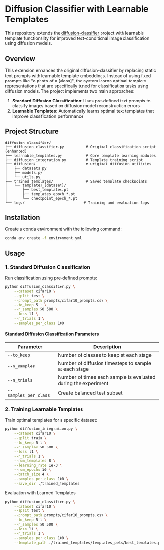 # Diffusion Classifier with Learnable Templates

This repository extends the [diffusion-classifier](https://github.com/diffusion-classifier/diffusion-classifier) project with learnable template functionality for improved text-conditional image classification using diffusion models.

## Overview
This extension enhances the original diffusion-classifier by replacing static text prompts with learnable template embeddings. Instead of using fixed prompts like "a photo of a [class]", the system learns optimal template representations that are specifically tuned for classification tasks using diffusion models.
The project implements two main approaches:
1. **Standard Diffusion Classification**: Uses pre-defined text prompts to classify images based on diffusion model reconstruction errors
2. **Learnable Templates**: Automatically learns optimal text templates that improve classification performance


## Project Structure

```
diffusion-classifier/
├── diffusion_classifier.py          # Original classification script (enhanced)
├── learnable_templates.py           # Core template learning modules
├── diffusion_integration.py         # Template training script  
├── diffusion/                       # Original diffusion utilities
│   ├── datasets.py
│   ├── models.py
│   └── utils.py
├── trained_templates/               # Saved template checkpoints
│   └── templates_[dataset]/
│       ├── best_templates.pt
│       ├── templates_epoch_*.pt
│       └── checkpoint_epoch_*.pt
└── logs/                           # Training and evaluation logs
```


## Installation

Create a conda environment with the following command:
```bash
conda env create -f environment.yml
```

## Usage

### 1. Standard Diffusion Classification

Run classification using pre-defined prompts:

```bash
python diffusion_classifier.py \
    --dataset cifar10 \
    --split test \
    --prompt_path prompts/cifar10_prompts.csv \
    --to_keep 5 1 \
    --n_samples 50 500 \
    --loss l1 \
    --n_trials 1 \
    --samples_per_class 100
```
#### Standard Diffusion Classification Parameters

| Parameter | Description |
|-----------|-------------|
| `--to_keep` | Number of classes to keep at each stage |
| `--n_samples` | Number of diffusion timesteps to sample at each stage |
| `--n_trials` | Number of times each sample is evaluated during the experiment |
| `--samples_per_class` | Create balanced test subset |

### 2. Training Learnable Templates

Train optimal templates for a specific dataset:

```bash
python diffusion_integration.py \
    --dataset cifar10 \
    --split train \
    --to_keep 5 1 \
    --n_samples 50 500 \
    --loss l1 \
    --n_trials 1 \
    --num_templates 8 \
    --learning_rate 1e-3 \
    --num_epochs 10 \
    --batch_size 4 \
    --samples_per_class 100 \
    --save_dir ./trained_templates
```

Evaluation with Learned Templates

```bash
python diffusion_classifier.py \
    --dataset cifar10 \
    --split test \
    --prompt_path prompts/cifar10_prompts.csv \
    --to_keep 5 1 \
    --n_samples 50 500 \
    --loss l1 \
    --n_trials 1 \
    --samples_per_class 100 \
    --template_path ./trained_templates/templates_pets/best_templates.pt
```
